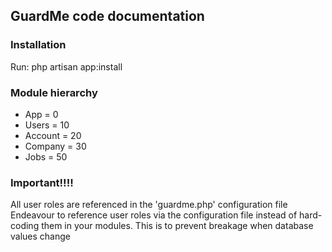 ## GuardMe code documentation

### Installation
Run: php artisan app:install

### Module hierarchy
- App = 0
- Users = 10
- Account = 20
- Company = 30
- Jobs = 50

### Important!!!!
All user roles are referenced in the 'guardme.php' configuration file
Endeavour to reference user roles via the configuration file instead of
hard-coding them in your modules. This is to prevent breakage when database
values change